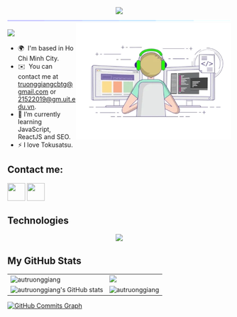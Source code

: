<p align="center">
<img src="https://readme-typing-svg.herokuapp.com/?font=Righteous&color=016EEA&size=60&center=true&vCenter=true&width=1200&height=100&lines=Hello+%F0%9F%91%8B+My+name+is+Au+Truong+Giang.;You+can+call+me+James+Au.;I+am+a+Web+Developer.;Also+an+aspiring+learner.;Nice+to+meet+you+!!!+%F0%9F%98%84">

<img src="/assets/images/horizontal-divider-gradient.gif">

<picture> 
<a href="https://media.giphy.com/media/SWoSkN6DxTszqIKEqv/giphy.gif" alt="Developer">
<img src="/assets//images/developer.webp" align="right" width="350">
</a>
</picture>

<!--
**autruonggiang/autruonggiang** is a ✨ _special_ ✨ repository because its `README.md` (this file) appears on your GitHub profile.
-->

![](https://komarev.com/ghpvc/?username=autruonggiang&color=0000FF)

- 🌍  I'm based in Ho Chi Minh City.
- ✉️  You can contact me at [truonggiangcbtg@gmail.com](mailto:truonggiangcbtg@gmail.com) or [21522019@gm.uit.edu.vn](mailto:21522019@gm.uit.edu.vn).
- 🌱 I’m currently learning JavaScript, ReactJS and SEO.
- ⚡ I love Tokusatsu.

## Contact me:

<a href="https://twitter.com/autruonggiang"><img src="https://www.vectorlogo.zone/logos/twitter/twitter-icon.svg" width="40" height="40"/></a>
<a href="https://www.linkedin.com/in/autruonggiang"><img src="https://www.vectorlogo.zone/logos/linkedin/linkedin-icon.svg" width="40" height="40"/></a>

## Technologies
<p align="center">
<a href="https://skillicons.dev">
<img src="https://skillicons.dev/icons?i=html,css,js,c,cpp,java,py,linux,git,github,gcp,react,nodejs,vscode,figma,sass,vercel,jquery,powershell,discord,&perline=10" />
</a>
</p>

## My GitHub Stats
<table>
    <tr>
        <td>
            <img src="https://github-profile-trophy.vercel.app/?username=autruonggiang&theme=onestar&row=3&column=4" alt="autruonggiang" />        </td>
        <td>
            <img src="https://github-readme-streak-stats.herokuapp.com/?user=autruonggiang&stroke=ffffff&background=1c1917&ring=0891b2&fire=0891b2&currStreakNum=ffffff&currStreakLabel=0891b2&sideNums=ffffff&sideLabels=ffffff&dates=ffffff&hide_border=true" />
        </td> 
    </tr>
    <tr>
        <td>
            <img src="https://github-readme-stats.vercel.app/api?username=autruonggiang&show_icons=true&hide=&count_private=true&title_color=0891b2&text_color=ffffff&icon_color=0891b2&bg_color=1c1917&hide_border=true&show_icons=true" alt="autruonggiang's GitHub stats" />
        </td>
        <td>
            <img align="left" src="https://github-readme-stats.vercel.app/api/top-langs?username=autruonggiang&show_icons=true&title_color=0891b2&text_color=ffffff&icon_color=0891b2&bg_color=1c1917&hide_border=true&locale=en&layout=compact" alt="autruonggiang" />
        </td>
    </tr>
</table>

<a href="http://www.github.com/autruonggiang">
  <img src="https://github-readme-activity-graph.vercel.app/graph?username=autruonggiang&bg_color=1c1917&color=ffffff&line=0891b2&point=ffffff&area_color=1c1917&area=true&hide_border=true&custom_title=GitHub%20Commits%20Graph" alt="GitHub Commits Graph" />
</a>

